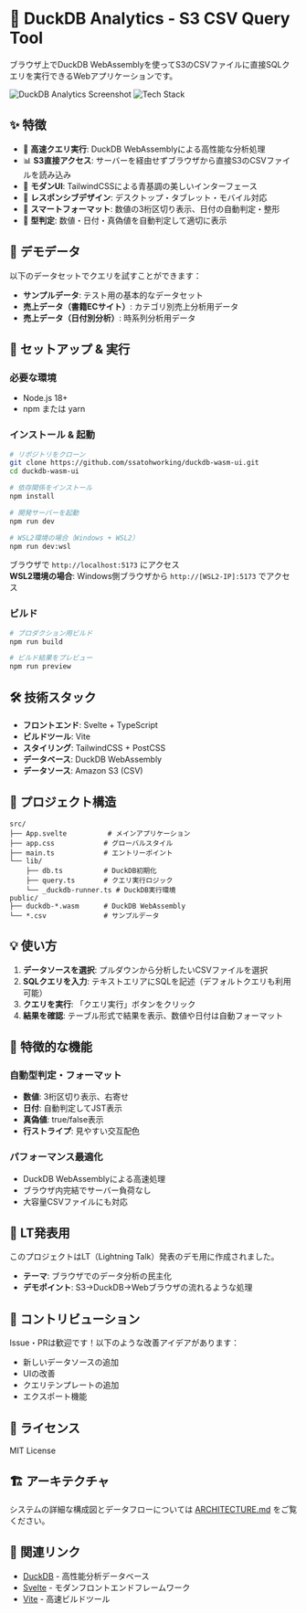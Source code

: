 # 🦆 DuckDB Analytics - S3 CSV Query Tool

ブラウザ上でDuckDB WebAssemblyを使ってS3のCSVファイルに直接SQLクエリを実行できるWebアプリケーションです。

![DuckDB Analytics Screenshot](https://img.shields.io/badge/Status-Demo%20Ready-brightgreen)
![Tech Stack](https://img.shields.io/badge/Tech-Svelte%20%2B%20TypeScript%20%2B%20DuckDB%20WASM-blue)

## ✨ 特徴

- 🚀 **高速クエリ実行**: DuckDB WebAssemblyによる高性能な分析処理
- 📊 **S3直接アクセス**: サーバーを経由せずブラウザから直接S3のCSVファイルを読み込み
- 🎨 **モダンUI**: TailwindCSSによる青基調の美しいインターフェース
- 📱 **レスポンシブデザイン**: デスクトップ・タブレット・モバイル対応
- 🔢 **スマートフォーマット**: 数値の3桁区切り表示、日付の自動判定・整形
- 🎯 **型判定**: 数値・日付・真偽値を自動判定して適切に表示

## 🎪 デモデータ

以下のデータセットでクエリを試すことができます：

- **サンプルデータ**: テスト用の基本的なデータセット
- **売上データ（書籍ECサイト）**: カテゴリ別売上分析用データ
- **売上データ（日付別分析）**: 時系列分析用データ

## 🚀 セットアップ & 実行

### 必要な環境
- Node.js 18+
- npm または yarn

### インストール & 起動
```bash
# リポジトリをクローン
git clone https://github.com/ssatohworking/duckdb-wasm-ui.git
cd duckdb-wasm-ui

# 依存関係をインストール
npm install

# 開発サーバーを起動
npm run dev

# WSL2環境の場合（Windows + WSL2）
npm run dev:wsl
```

ブラウザで `http://localhost:5173` にアクセス  
**WSL2環境の場合**: Windows側ブラウザから `http://[WSL2-IP]:5173` でアクセス

### ビルド
```bash
# プロダクション用ビルド
npm run build

# ビルド結果をプレビュー
npm run preview
```

## 🛠️ 技術スタック

- **フロントエンド**: Svelte + TypeScript
- **ビルドツール**: Vite
- **スタイリング**: TailwindCSS + PostCSS
- **データベース**: DuckDB WebAssembly
- **データソース**: Amazon S3 (CSV)

## 📁 プロジェクト構造

```
src/
├── App.svelte          # メインアプリケーション
├── app.css            # グローバルスタイル
├── main.ts            # エントリーポイント
└── lib/
    ├── db.ts          # DuckDB初期化
    ├── query.ts       # クエリ実行ロジック
    └── _duckdb-runner.ts # DuckDB実行環境
public/
├── duckdb-*.wasm      # DuckDB WebAssembly
└── *.csv              # サンプルデータ
```

## 💡 使い方

1. **データソースを選択**: プルダウンから分析したいCSVファイルを選択
2. **SQLクエリを入力**: テキストエリアにSQLを記述（デフォルトクエリも利用可能）
3. **クエリを実行**: 「クエリ実行」ボタンをクリック
4. **結果を確認**: テーブル形式で結果を表示、数値や日付は自動フォーマット

## 🎯 特徴的な機能

### 自動型判定・フォーマット
- **数値**: 3桁区切り表示、右寄せ
- **日付**: 自動判定してJST表示
- **真偽値**: true/false表示
- **行ストライプ**: 見やすい交互配色

### パフォーマンス最適化
- DuckDB WebAssemblyによる高速処理
- ブラウザ内完結でサーバー負荷なし
- 大容量CSVファイルにも対応

## 🎤 LT発表用

このプロジェクトはLT（Lightning Talk）発表のデモ用に作成されました。
- **テーマ**: ブラウザでのデータ分析の民主化
- **デモポイント**: S3→DuckDB→Webブラウザの流れるような処理

## 🤝 コントリビューション

Issue・PRは歓迎です！以下のような改善アイデアがあります：
- 新しいデータソースの追加
- UIの改善
- クエリテンプレートの追加
- エクスポート機能

## 📄 ライセンス

MIT License

## 🏗️ アーキテクチャ

システムの詳細な構成図とデータフローについては [ARCHITECTURE.md](./ARCHITECTURE.md) をご覧ください。

## 🔗 関連リンク

- [DuckDB](https://duckdb.org/) - 高性能分析データベース
- [Svelte](https://svelte.dev/) - モダンフロントエンドフレームワーク
- [Vite](https://vitejs.dev/) - 高速ビルドツール
